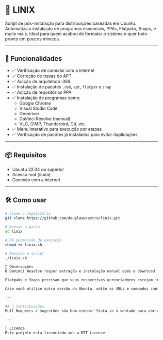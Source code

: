 # 🐧 LINIX

Script de pós-instalação para distribuições baseadas em Ubuntu. Automatiza a instalação de programas essenciais, PPAs, Flatpaks, Snaps, e muito mais. Ideal para quem acabou de formatar o sistema e quer tudo pronto em poucos minutos.

---

## 🚀 Funcionalidades

- ✅ Verificação de conexão com a internet
- ✅ Correção de travas do APT
- ✅ Adição de arquitetura i386
- ✅ Instalação de pacotes `.deb`, `apt`, `flatpak` e `snap`
- ✅ Adição de repositórios PPA
- ✅ Instalação de programas como:
  - Google Chrome
  - Visual Studio Code
  - Onedriver
  - DaVinci Resolve (manual)
  - VLC, GIMP, Thunderbird, Git, etc.
- ✅ Menu interativo para execução por etapas
- ✅ Verificação de pacotes já instalados para evitar duplicações

---

## 📦 Requisitos

- Ubuntu 22.04 ou superior
- Acesso root (sudo)
- Conexão com a internet

---

## 🛠️ Como usar

```bash
# Clone o repositório
git clone https://github.com/douglaswcastro/linix.git

# Acesse a pasta
cd linix

# Dê permissão de execução
chmod +x linix.sh

# Execute o script
./linix.sh

🧠 Observações
O DaVinci Resolve requer extração e instalação manual após o download.

Flatpaks e Snaps precisam que seus respectivos gerenciadores estejam instalados.

Caso você utilize outra versão do Ubuntu, edite as URLs e comandos conforme necessário.

---

## 🤝 Contribuições
Pull Requests e sugestões são bem-vindas! Sinta-se à vontade para abrir uma Issue com ideias, bugs ou melhorias.

---

📜 Licença
Este projeto está licenciado sob a MIT License.